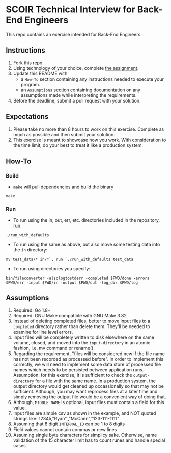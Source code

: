 # SCOIR Technical Interview for Back-End Engineers
This repo contains an exercise intended for Back-End Engineers.

## Instructions
1. Fork this repo.
1. Using technology of your choice, complete [the assignment](./Assignment.md).
1. Update this README with
    * a `How-To` section containing any instructions needed to execute your program.
    * an `Assumptions` section containing documentation on any assumptions made while interpreting the requirements.
1. Before the deadline, submit a pull request with your solution.

## Expectations
1. Please take no more than 8 hours to work on this exercise. Complete as much as possible and then submit your solution.
1. This exercise is meant to showcase how you work. With consideration to the time limit, do your best to treat it like a production system.

## How-To
### Build
* `make` will pull dependencies and build the binary
```
make
```

### Run 
* To run using the in, out, err, etc. directories included in the repository, run 
```
./run_with_defaults
```
* To run using the same as above, but also move some testing data into the `in` directory:
```
mv test_data/* in/*`, run `./run_with_defaults test_data
```
* To run using directories you specify:
```
bin/fileconverter -alsologtostderr -completed $PWD/done -errors $PWD/err -input $PWD/in -output $PWD/out -log_dir $PWD/log
```

## Assumptions
1. Required: Go 1.8+
1. Required: GNU Make compatible with GNU Make 3.82
1. Instead of deleting completed files, better to move input files to a `completed` directory rather than delete them.  They'll be needed to examine for line level errors.
1. Input files will be completely written to disk elsewhere on the same volume, closed, and moved into the `input-directory` in an atomic fashion, i.e. mv command or rename(). 
1. Regarding the requirement, "files will be considered new if the file name has not been recorded as processed before".  In order to implement this correctly, we will need to implement some data store of processed file names which needs to be persisted between application runs.  Assumption: for this exercise, it is sufficient to check the `output-directory` for a file with the same name.  In a production system, the output directory would get cleaned up occassionally so that may not be sufficient. Although, you may want reprocess files at a later time and simply removing the output file would be a convenient way of doing that.
1. Although, `MIDDLE_NAME` is optional, input files must contain a field for this value.
1. Input files are simple csv as shown in the example, and NOT quoted strings like: 12345,"Ryan",,"McCann","123-111-1111"
1. Assuming that 8 digit `INTERNAL_ID` can be 1 to 8 digits
1. Field values cannot contain commas or new lines
1. Assuming single byte characters for simplicy sake.  Otherwise, name validation of the 15 character limit has to count runes and handle special cases. 
